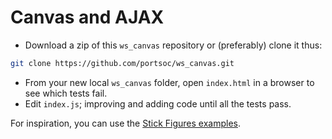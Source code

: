 # Canvas and AJAX

* Download a zip of this `ws_canvas` repository or (preferably) clone it thus:
```bash
git clone https://github.com/portsoc/ws_canvas.git
```
*  From your new local `ws_canvas` folder, open `index.html` in a browser to see which tests fail.
*  Edit `index.js`; improving and adding code until all the tests pass.

For inspiration, you can use the [Stick Figures examples](https://github.com/portsoc/Web-Canvas-Stick-Figures).
